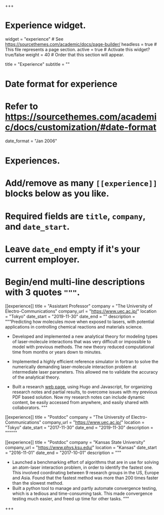 +++
# Experience widget.
widget = "experience"  # See https://sourcethemes.com/academic/docs/page-builder/
headless = true  # This file represents a page section.
active = true  # Activate this widget? true/false
weight = 40  # Order that this section will appear.

title = "Experience"
subtitle = ""

# Date format for experience
#   Refer to https://sourcethemes.com/academic/docs/customization/#date-format
date_format = "Jan 2006"

# Experiences.
#   Add/remove as many `[[experience]]` blocks below as you like.
#   Required fields are `title`, `company`, and `date_start`.
#   Leave `date_end` empty if it's your current employer.
#   Begin/end multi-line descriptions with 3 quotes `"""`.
[[experience]]
  title = "Assistant Professor"
  company = "The University of Electro-Communications"
  company_url = "https://www.uec.ac.jp/"
  location = "Tokyo"
  date_start = "2019-11-30"
  date_end = ""
  description = """Predicting how molecules move when exposed to lasers, with potential applications in controlling chemical reactions and materials science. 
  
-  Developed and implemented a new analytical theory for modeling types of laser-molecule interactions that was very difficult or impossible to model with previous methods. The new theory reduced computational time from months or years down to minutes. 

- Implemented a highly efficient reference simulator in fortran to solve the numerically demanding laser-molecule interaction problem at intermediate laser parameters. This allowed me to validate the accuracy of the analytical theory. 

- Built a research [web page](http://power1.pc.uec.ac.jp/~jenssss/), using Hugo and Javascript, for organizing research notes and partial results, to overcome issues with my previous PDF based solution. Now my research notes can include dynamic content, be easily accessed from anywhere, and easily shared with collaborators. 
"""

[[experience]]
  title = "Postdoc"
  company = "The University of Electro-Communications"
  company_url = "https://www.uec.ac.jp/"
  location = "Tokyo"
  date_start = "2017-11-30"
  date_end = "2019-11-30"
  description = """"""

[[experience]]
  title = "Postdoc"
  company = "Kansas State University"
  company_url = "https://www.phys.ksu.edu/"
  location = "Kansas"
  date_start = "2016-11-01"
  date_end = "2017-10-01"
  description = """
- Launched a benchmarking effort of algorithms that are in use for solving an atom-laser interaction problem, in order to identify the fastest one. This involved coordinating between 9 research groups in the US, Europe and Asia. Found that the fastest method was more than 200 times faster than the slowest method. 
- Built a python tool to manage and partly automate convergence testing, which is a tedious and time-consuming task. This made convergence testing much easier, and freed up time for other tasks.
"""
  
+++
